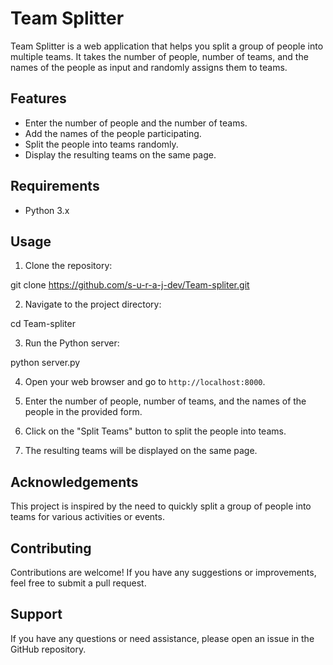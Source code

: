 # Team Splitter

Team Splitter is a web application that helps you split a group of people into multiple teams. It takes the number of people, number of teams, and the names of the people as input and randomly assigns them to teams.

## Features

- Enter the number of people and the number of teams.
- Add the names of the people participating.
- Split the people into teams randomly.
- Display the resulting teams on the same page.

## Requirements

- Python 3.x

## Usage

1. Clone the repository:

git clone https://github.com/s-u-r-a-j-dev/Team-spliter.git


2. Navigate to the project directory:

cd Team-spliter

3. Run the Python server:

python server.py


4. Open your web browser and go to `http://localhost:8000`.

5. Enter the number of people, number of teams, and the names of the people in the provided form.

6. Click on the "Split Teams" button to split the people into teams.

7. The resulting teams will be displayed on the same page.

## Acknowledgements

This project is inspired by the need to quickly split a group of people into teams for various activities or events.

## Contributing

Contributions are welcome! If you have any suggestions or improvements, feel free to submit a pull request.

## Support

If you have any questions or need assistance, please open an issue in the GitHub repository.


